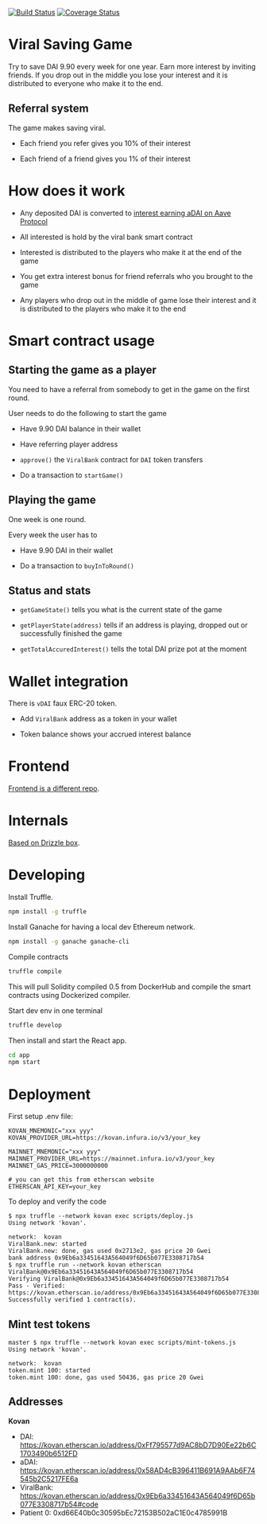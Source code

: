 
[![Build Status](https://travis-ci.org/ngmachado/viral-aave-save-game.svg?branch=master)](https://travis-ci.org/ngmachado/viral-aave-save-game) [![Coverage Status](https://coveralls.io/repos/github/ngmachado/viral-aave-save-game/badge.svg?branch=master)](https://coveralls.io/github/ngmachado/viral-aave-save-game?branch=master)

# Viral Saving Game

Try to save DAI 9.90 every week for one year.
Earn more interest by inviting friends.
If you drop out in the middle you lose your interest
and it is distributed to everyone who make it to the end.

## Referral system

The game makes saving viral.

* Each friend you refer gives you 10% of their interest

* Each friend of a friend gives you 1% of their interest

# How does it work

* Any deposited DAI is converted to [interest earning aDAI on Aave Protocol](https://developers.aave.com/#atokens)

* All interested is hold by the viral bank smart contract

* Interested is distributed to the players who make it at the end of the game

* You get extra interest bonus for friend referrals who you brought to the game

* Any players who drop out in the middle of game lose their interest and it is
  distributed to the players who make it to the end

# Smart contract usage

## Starting the game as a player

You need to have a referral from somebody to get in the game on the first round.

User needs to do the following to start the game

* Have 9.90 DAI balance in their wallet

* Have referring player address

* `approve()` the `ViralBank` contract for `DAI` token transfers

* Do a transaction to `startGame()`

## Playing the game

One week is one round.

Every week the user has to

* Have 9.90 DAI in their wallet

* Do a transaction to `buyInToRound()`

## Status and stats

* `getGameState()` tells you what is the current state of the game

* `getPlayerState(address)` tells if an address is playing, dropped out or successfully finished the game

* `getTotalAccuredInterest()` tells the total DAI prize pot at the moment

# Wallet integration

There is `vDAI` faux ERC-20 token.

* Add `ViralBank` address as a token in your wallet

* Token balance shows your accrued interest balance

# Frontend

[Frontend is a different repo](https://github.com/RachBLondon/ethlondon-dapp).

# Internals

[Based on Drizzle box](https://www.trufflesuite.com/boxes/drizzle).

# Developing

Install Truffle.

```bash
npm install -g truffle
```

Install Ganache for having a local dev Ethereum network.

```bash
npm install -g ganache ganache-cli
```

Compile contracts

```bash
truffle compile
```

This will pull Solidity compiled 0.5 from DockerHub and compile the smart contracts using Dockerized compiler.

Start dev env in one terminal

```bash
truffle develop
```

Then install and start the React app.

```bash
cd app
npm start
```

# Deployment

First setup .env file:

```
KOVAN_MNEMONIC="xxx yyy"
KOVAN_PROVIDER_URL=https://kovan.infura.io/v3/your_key

MAINNET_MNEMONIC="xxx yyy"
MAINNET_PROVIDER_URL=https://mainnet.infura.io/v3/your_key
MAINNET_GAS_PRICE=3000000000

# you can get this from etherscan website
ETHERSCAN_API_KEY=your_key
```

To deploy and verify the code
```
$ npx truffle --network kovan exec scripts/deploy.js
Using network 'kovan'.

network:  kovan
ViralBank.new: started
ViralBank.new: done, gas used 0x2713e2, gas price 20 Gwei
bank address 0x9Eb6a33451643A564049f6D65b077E3308717b54
$ npx truffle run --network kovan etherscan ViralBank@0x9Eb6a33451643A564049f6D65b077E3308717b54
Verifying ViralBank@0x9Eb6a33451643A564049f6D65b077E3308717b54
Pass - Verified: https://kovan.etherscan.io/address/0x9Eb6a33451643A564049f6D65b077E3308717b54#contracts
Successfully verified 1 contract(s).
```

## Mint test tokens

```
master $ npx truffle --network kovan exec scripts/mint-tokens.js
Using network 'kovan'.

network:  kovan
token.mint 100: started
token.mint 100: done, gas used 50436, gas price 20 Gwei
```

## Addresses

**Kovan**

* DAI: https://kovan.etherscan.io/address/0xFf795577d9AC8bD7D90Ee22b6C1703490b6512FD
* aDAI: https://kovan.etherscan.io/address/0x58AD4cB396411B691A9AAb6F74545b2C5217FE6a
* ViralBank: https://kovan.etherscan.io/address/0x9Eb6a33451643A564049f6D65b077E3308717b54#code
* Patient 0: 0xd66E40b0c30595bEc72153B502aC1E0c4785991B
